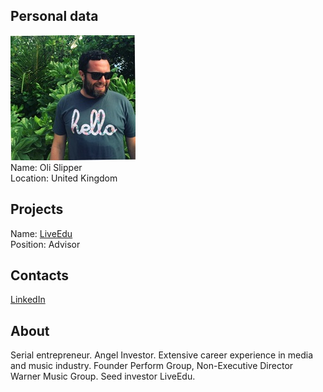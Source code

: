 ## Personal data
![oli slipper photo](photo/oli_slipper.jpg)  
Name:   Oli Slipper  
Location: United Kingdom  
## Projects 
Name: [LiveEdu](../projects/liveedu.md)  
Position: Advisor   
## Contacts
[LinkedIn](https://www.linkedin.com/in/oli-slipper-b211b8/)  
## About
Serial entrepreneur. Angel Investor. Extensive career experience in media and music industry. Founder Perform Group, Non-Executive Director Warner Music Group. Seed investor LiveEdu.
